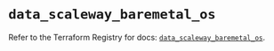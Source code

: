# `data_scaleway_baremetal_os`

Refer to the Terraform Registry for docs: [`data_scaleway_baremetal_os`](https://registry.terraform.io/providers/scaleway/scaleway/2.42.1/docs/data-sources/baremetal_os).
